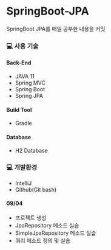 # SpringBoot-JPA
SpringBoot JPA를 매일 공부한 내용을 커밋

###  💻 사용 기술
#### Back-End
- JAVA 11 
- Spring MVC 
- Spring Boot
- Spring JPA

#### Build Tool

- Gradle

#### Database 

- H2 Database

### 💻 개발환경
-  IntelliJ 
-  Github(Git bash)

#### 09/04
- 프로젝트 생성
- JpaRepository 메소드 실습
- SimpleJpaRepository 메소드 실습
- 쿼리 메소드 정의 및 실습
